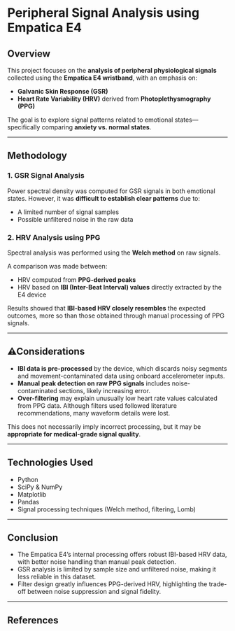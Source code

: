 # Peripheral Signal Analysis using Empatica E4

## Overview
This project focuses on the **analysis of peripheral physiological signals** collected using the **Empatica E4 wristband**, with an emphasis on:

- **Galvanic Skin Response (GSR)**  
- **Heart Rate Variability (HRV)** derived from **Photoplethysmography (PPG)**

The goal is to explore signal patterns related to emotional states—specifically comparing **anxiety vs. normal states**.

---

## Methodology

### 1. GSR Signal Analysis
Power spectral density was computed for GSR signals in both emotional states. However, it was **difficult to establish clear patterns** due to:

- A limited number of signal samples  
- Possible unfiltered noise in the raw data  

### 2. HRV Analysis using PPG
Spectral analysis was performed using the **Welch method** on raw signals.

A comparison was made between:
- HRV computed from **PPG-derived peaks**  
- HRV based on **IBI (Inter-Beat Interval) values** directly extracted by the E4 device

Results showed that **IBI-based HRV closely resembles** the expected outcomes, more so than those obtained through manual processing of PPG signals.

---

## ⚠Considerations

- **IBI data is pre-processed** by the device, which discards noisy segments and movement-contaminated data using onboard accelerometer inputs.
- **Manual peak detection on raw PPG signals** includes noise-contaminated sections, likely increasing error.
- **Over-filtering** may explain unusually low heart rate values calculated from PPG data. Although filters used followed literature recommendations, many waveform details were lost.

This does not necessarily imply incorrect processing, but it may be **appropriate for medical-grade signal quality**.

---

## Technologies Used

- Python  
- SciPy & NumPy  
- Matplotlib  
- Pandas  
- Signal processing techniques (Welch method, filtering, Lomb)

---

## Conclusion

- The Empatica E4’s internal processing offers robust IBI-based HRV data, with better noise handling than manual peak detection.
- GSR analysis is limited by sample size and unfiltered noise, making it less reliable in this dataset.
- Filter design greatly influences PPG-derived HRV, highlighting the trade-off between noise suppression and signal fidelity.

---

## References


